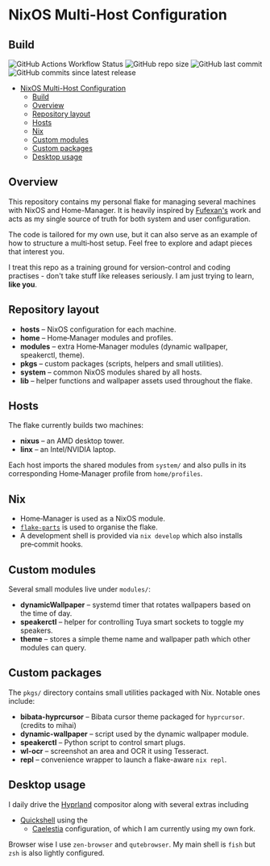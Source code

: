 # NixOS Multi-Host Configuration

## Build

![GitHub Actions Workflow Status](https://img.shields.io/github/actions/workflow/status/h0useofdupree/dotfiles/.github%2Fworkflows%2Fnix-flake-check.yml?style=for-the-badge)
![GitHub repo size](https://img.shields.io/github/repo-size/h0useofdupree/dotfiles?style=for-the-badge)
![GitHub last commit](https://img.shields.io/github/last-commit/h0useofdupree/dotfiles?style=for-the-badge)
![GitHub commits since latest release](https://img.shields.io/github/commits-since/h0useofdupree/dotfiles/latest?style=for-the-badge)

<!--toc:start-->

- [NixOS Multi-Host Configuration](#nixos-multi-host-configuration)
  - [Build](#build)
  - [Overview](#overview)
  - [Repository layout](#repository-layout)
  - [Hosts](#hosts)
  - [Nix](#nix)
  - [Custom modules](#custom-modules)
  - [Custom packages](#custom-packages)
  - [Desktop usage](#desktop-usage)

<!--toc:end-->

## Overview

This repository contains my personal flake for managing several machines with
NixOS and Home-Manager. It is heavily inspired by
[Fufexan's](https://github.com/fufexan/fufexan) work and acts as my single
source of truth for both system and user configuration.

The code is tailored for my own use, but it can also serve as an example of how
to structure a multi‑host setup. Feel free to explore and adapt pieces that
interest you.

I treat this repo as a training ground for version-control and coding
practises - don't take stuff like releases seriously. I am just trying to learn,
**like you**.

## Repository layout

- **hosts** – NixOS configuration for each machine.
- **home** – Home‑Manager modules and profiles.
- **modules** – extra Home‑Manager modules (dynamic wallpaper, speakerctl,
  theme).
- **pkgs** – custom packages (scripts, helpers and small utilities).
- **system** – common NixOS modules shared by all hosts.
- **lib** – helper functions and wallpaper assets used throughout the flake.

## Hosts

The flake currently builds two machines:

- **nixus** – an AMD desktop tower.
- **linx** – an Intel/NVIDIA laptop.

Each host imports the shared modules from `system/` and also pulls in its
corresponding Home‑Manager profile from `home/profiles`.

## Nix

- Home‑Manager is used as a NixOS module.
- [`flake-parts`](https://github.com/hercules-ci/flake-parts) is used to
  organise the flake.
- A development shell is provided via `nix develop` which also installs
  pre‑commit hooks.

## Custom modules

Several small modules live under `modules/`:

- **dynamicWallpaper** – systemd timer that rotates wallpapers based on the time
  of day.
- **speakerctl** – helper for controlling Tuya smart sockets to toggle my
  speakers.
- **theme** – stores a simple theme name and wallpaper path which other modules
  can query.

## Custom packages

The `pkgs/` directory contains small utilities packaged with Nix. Notable ones
include:

- **bibata-hyprcursor** – Bibata cursor theme packaged for `hyprcursor`.
  (credits to mihai)
- **dynamic-wallpaper** – script used by the dynamic wallpaper module.
- **speakerctl** – Python script to control smart plugs.
- **wl-ocr** – screenshot an area and OCR it using Tesseract.
- **repl** – convenience wrapper to launch a flake-aware `nix repl`.

## Desktop usage

I daily drive the [Hyprland](https://github.com/hyprwm/Hyprland) compositor
along with several extras including

- [Quickshell](https://quickshell.outfoxxed.me) using the
  - [Caelestia](https://github.com/caelestia-dots/shell) configuration, of which
    I am currently using my own fork.

Browser wise I use `zen-browser` and `qutebrowser`. My main shell is `fish` but
`zsh` is also lightly configured.
